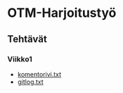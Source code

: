 <h1>OTM-Harjoitustyö</h1>

<h2>Tehtävät</h2>
<h3>Viikko1</h3>

- [komentorivi.txt](https://github.com/samilait/otm-harjoitustyo/blob/master/laskarit/viikko1/komentorivi.txt)
- [gitlog.txt](https://github.com/samilait/otm-harjoitustyo/blob/master/laskarit/viikko1/gitlog.txt)
